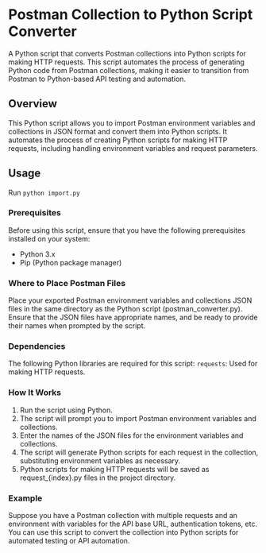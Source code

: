 # Postman Collection to Python Script Converter

A Python script that converts Postman collections into Python scripts for making HTTP requests. This script automates the process of generating Python code from Postman collections, making it easier to transition from Postman to Python-based API testing and automation.

## Overview

This Python script allows you to import Postman environment variables and collections in JSON format and convert them into Python scripts. It automates the process of creating Python scripts for making HTTP requests, including handling environment variables and request parameters.

## Usage
Run ```python import.py```

### Prerequisites

Before using this script, ensure that you have the following prerequisites installed on your system:

- Python 3.x
- Pip (Python package manager)

### Where to Place Postman Files
Place your exported Postman environment variables and collections JSON files in the same directory as the Python script (postman_converter.py). Ensure that the JSON files have appropriate names, and be ready to provide their names when prompted by the script.

### Dependencies
The following Python libraries are required for this script:
`requests`: Used for making HTTP requests.

### How It Works
1. Run the script using Python.
2. The script will prompt you to import Postman environment variables and collections.
3. Enter the names of the JSON files for the environment variables and collections.
4. The script will generate Python scripts for each request in the collection, substituting environment variables as necessary.
5. Python scripts for making HTTP requests will be saved as request_{index}.py files in the project directory.

### Example
Suppose you have a Postman collection with multiple requests and an environment with variables for the API base URL, authentication tokens, etc. You can use this script to convert the collection into Python scripts for automated testing or API automation.
